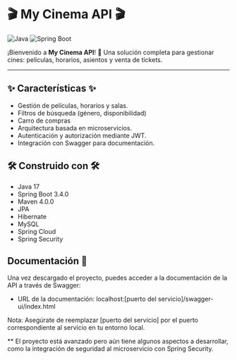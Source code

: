 # 🎬 My Cinema API 🎬

![Java](https://img.shields.io/badge/Java-17-blue)
![Spring Boot](https://img.shields.io/badge/Spring%20Boot-3.4-blue)



¡Bienvenido a **My Cinema API**! 🎥 Una solución completa para gestionar cines: películas, horarios, asientos y venta de tickets.

---

## ✨ Características ✨
- Gestión de películas, horarios y salas.
- Filtros de búsqueda (género, disponibilidad)
- Carro de compras
- Arquitectura basada en microservicios.
- Autenticación y autorización mediante JWT.
- Integración con Swagger para documentación.



## 🛠️ Construido con 🛠️

- Java 17
- Spring Boot 3.4.0
- Maven 4.0.0
- JPA
- Hibernate
- MySQL
- Spring Cloud
- Spring Security


## Documentación 📜

Una vez descargado el proyecto, puedes acceder a la documentación de la API a través de Swagger:
- URL de la documentación: localhost:[puerto del servicio]/swagger-ui/index.html

Nota: Asegúrate de reemplazar [puerto del servicio] por el puerto correspondiente al servicio en tu entorno local.


** El proyecto está avanzado pero aún tiene algunos aspectos a desarrollar, como la integración de seguridad al microservicio con Spring Security.
